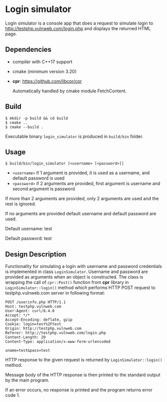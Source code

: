 # Login simulator

Login simulator is a console app that does a request to simulate login to
http://testphp.vulnweb.com/login.php and displays the returned HTML page.

## Dependencies

- compiler with C++17 support

- cmake (minimum version 3.20)

- **cpr**: https://github.com/libcpr/cpr

  Automatically handled by cmake module FetchContent.

## Build

```
$ mkdir -p build && cd build
$ cmake ..
$ cmake --build .
```

Executable binary `login_simulator` is produced in `build/bin` folder.

## Usage


```
$ build/bin/login_simulator [<username> [<password>]]
```

- `<username>` if 1 argument is provided, it is used as a username, and default password is used
- `<password>` if 2 arguments are provided, first argument is username and second argument is password

If more than 2 arguments are provided, only 2 arguments are used and the rest is ignored.

If no arguments are provided default username and default password are used.

Default username: test

Default password: test

## Design Description

Functionality for simulating a login with username and password credentials is implemented
in class `LoginSimulator`.
Username and password are provided as arguments when an object is constructed.
The class is wrapping the call of `cpr::Post()` function from **cpr** library in `LoginSimulator::login()`
method which performs HTTP POST request to testphp.vulnweb.com server in following format:

```
POST /userinfo.php HTTP/1.1
Host: testphp.vulnweb.com
User-Agent: curl/8.4.0
Accept: */*
Accept-Encoding: deflate, gzip
Cookie: login=test%2Ftest
Origin: http://testphp.vulnweb.com
Referer: http://testphp.vulnweb.com/login.php
Content-Length: 20
Content-Type: application/x-www-form-urlencoded

uname=test&pass=test
```

HTTP response to the given request is returned by `LoginSimulator::login()` method.

Message body of the HTTP response is then printed to the standard output by the main program.

If an error occurs, no response is printed and the program returns error code 1.